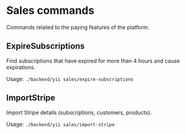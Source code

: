 # Sales commands
Commands related to the paying features of the platform.

## ExpireSubscriptions
Find subscriptions that have expired for more than 4 hours and cause expirations.

Usage: `./backend/yii sales/expire-subscriptions`

## ImportStripe
Import Stripe details (subscriptions, customers, products).

Usage: `./backend/yii sales/import-stripe`
